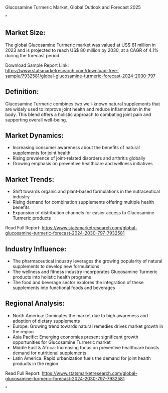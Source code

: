 Glucosamine Turmeric Market, Global Outlook and Forecast 2025

"<html>
<h2>Market Size:</h2>
<p>The global Glucosamine Turmeric market was valued at US$ 61 million in 2023 and is projected to reach US$ 80 million by 2030, at a CAGR of 4.1% during the forecast period.</p>
<p>Download Sample Report Link: <a href='https://www.statsmarketresearch.com/download-free-sample/7932581/global-glucosamine-turmeric-forecast-2024-2030-797'>https://www.statsmarketresearch.com/download-free-sample/7932581/global-glucosamine-turmeric-forecast-2024-2030-797</a></p>

<h2>Definition:</h2>
<p>Glucosamine Turmeric combines two well-known natural supplements that are widely used to improve joint health and reduce inflammation in the body. This blend offers a holistic approach to combating joint pain and supporting overall well-being.</p>

<h2>Market Dynamics:</h2>
<ul>
<li>Increasing consumer awareness about the benefits of natural supplements for joint health</li>
<li>Rising prevalence of joint-related disorders and arthritis globally</li>
<li>Growing emphasis on preventive healthcare and wellness initiatives</li>
</ul>

<h2>Market Trends:</h2>
<ul>
<li>Shift towards organic and plant-based formulations in the nutraceutical industry</li>
<li>Rising demand for combination supplements offering multiple health benefits</li>
<li>Expansion of distribution channels for easier access to Glucosamine Turmeric products</li>
</ul>
<p>Read Full Report: <a href='https://www.statsmarketresearch.com/global-glucosamine-turmeric-forecast-2024-2030-797-7932581'>https://www.statsmarketresearch.com/global-glucosamine-turmeric-forecast-2024-2030-797-7932581</a></p>

<h2>Industry Influence:</h2>
<ul>
<li>The pharmaceutical industry leverages the growing popularity of natural supplements to develop new formulations</li>
<li>The wellness and fitness industry incorporates Glucosamine Turmeric products into holistic health programs</li>
<li>The food and beverage sector explores the integration of these supplements into functional foods and beverages</li>
</ul>

<h2>Regional Analysis:</h2>
<ul>
<li>North America: Dominates the market due to high awareness and adoption of dietary supplements</li>
<li>Europe: Growing trend towards natural remedies drives market growth in the region</li>
<li>Asia Pacific: Emerging economies present significant growth opportunities for Glucosamine Turmeric market</li>
<li>Middle East & Africa: Increasing focus on preventive healthcare boosts demand for nutritional supplements</li>
<li>Latin America: Rapid urbanization fuels the demand for joint health products in the region</li>
</ul>
<p>Read Full Report: <a href='https://www.statsmarketresearch.com/global-glucosamine-turmeric-forecast-2024-2030-797-7932581'>https://www.statsmarketresearch.com/global-glucosamine-turmeric-forecast-2024-2030-797-7932581</a></p>
</html>"
